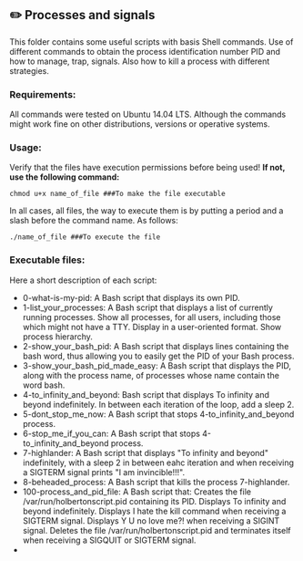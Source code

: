 ## :pencil2: Processes and signals
This folder contains some useful scripts with basis Shell commands. Use of different commands to obtain the process identification number PID and how to manage, trap, signals. Also how to kill a process with different strategies.

### Requirements:
All commands were tested on Ubuntu 14.04 LTS. Although the commands might work fine on other distributions, versions or operative systems.

### Usage:
Verify that the files have execution permissions before being used! **If not, use the following command:**

    chmod u+x name_of_file ###To make the file executable

In all cases, all files, the way to execute them is by putting a period and a slash before the command name. As follows:

    ./name_of_file ###To execute the file

### Executable files:
Here a short description of each script:

+ 0-what-is-my-pid: A Bash script that displays its own PID.
+ 1-list_your_processes: A Bash script that displays a list of currently running processes. Show all processes, for all users, including those which might not have a TTY. Display in a user-oriented format. Show process hierarchy.
+ 2-show_your_bash_pid: A Bash script that displays lines containing the bash word, thus allowing you to easily get the PID of your Bash process.
+ 3-show_your_bash_pid_made_easy: A Bash script that displays the PID, along with the process name, of processes whose name contain the word bash.
+ 4-to_infinity_and_beyond: Bash script that displays To infinity and beyond indefinitely. In between each iteration of the loop, add a sleep 2.
+ 5-dont_stop_me_now: A Bash script that stops 4-to_infinity_and_beyond process.
+ 6-stop_me_if_you_can: A Bash script that stops 4-to_infinity_and_beyond process.
+ 7-highlander: A Bash script that displays "To infinity and beyond" indefinitely, with a sleep 2 in between eahc iteration and when receiving a SIGTERM signal prints "I am invincible!!!".
+ 8-beheaded_process: A Bash script that kills the process 7-highlander.
+ 100-process_and_pid_file: A Bash script that: Creates the file /var/run/holbertonscript.pid containing its PID. Displays To infinity and beyond indefinitely. Displays I hate the kill command when receiving a SIGTERM signal. Displays Y U no love me?! when receiving a SIGINT signal. Deletes the file /var/run/holbertonscript.pid and terminates itself when receiving a SIGQUIT or SIGTERM signal.
+
<!--stackedit_data:
eyJoaXN0b3J5IjpbLTk0Mjk2NTQ2OF19
-->